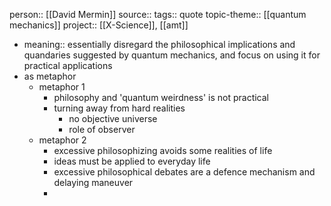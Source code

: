 person:: [[David Mermin]] 
source::
tags:: quote
topic-theme:: [[quantum mechanics]]
project:: [[X-Science]], [[amt]]

- meaning:: essentially disregard the philosophical implications and quandaries suggested by quantum mechanics, and focus on using it for practical applications
- as metaphor
	- metaphor 1
		- philosophy and 'quantum weirdness' is not practical
		- turning away from hard realities
			- no objective universe
			- role of observer
	- metaphor 2
		- excessive philosophizing avoids some realities of life
		- ideas must be applied to everyday life
		- excessive philosophical debates are a defence mechanism and delaying maneuver
		-